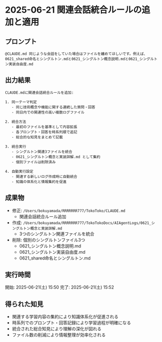 # 2025-06-21 関連会話統合ルールの追加と適用

## プロンプト
```
@CLAUDE.md 同じような会話をしていた場合はファイルを纏めてほしいです。例えば、0621_shared命名とシングルトン.mdと0621_シングルトン概念説明.mdと0621_シングルトン実装自由度.md
```

## 出力結果
```
CLAUDE.mdに関連会話統合ルールを追加:

1. 同一テーマ判定
   - 同じ技術概念や機能に関する連続した質問・回答
   - 同日内での関連性の高い複数ログファイル

2. 統合方法
   - 最初のファイルを基準として内容拡張
   - 各プロンプト・回答を時系列順で追記
   - 総合的な知見をまとめて記載

3. 統合実行
   - シングルトン関連3ファイルを統合
   - 0621_シングルトン概念と実装詳解.md として集約
   - 個別ファイルは削除済み

4. 自動実行設定
   - 関連する新しいログ作成時に自動統合
   - 知識の体系化と情報集約を促進
```

## 成果物
- 修正: `/Users/bokuyamada/RRRRRRR777/TokoToko/CLAUDE.md`
  - 関連会話統合ルール追加
- 作成: `/Users/bokuyamada/RRRRRRR777/TokoTokoDocs/AIAgentLogs/0621_シングルトン概念と実装詳解.md`
  - 3つのシングルトン関連ファイルを統合
- 削除: 個別のシングルトンファイル3つ
  - 0621_シングルトン概念説明.md
  - 0621_シングルトン実装自由度.md  
  - 0621_shared命名とシングルトン.md

## 実行時間
開始: 2025-06-21(土) 15:50
完了: 2025-06-21(土) 15:52

## 得られた知見
- 関連する学習内容の集約により知識体系化が促進される
- 時系列でのプロンプト・回答記録により学習過程が明確になる
- 統合された総合知見により理解の深化が図れる
- ファイル数の削減により情報整理が効率化される
